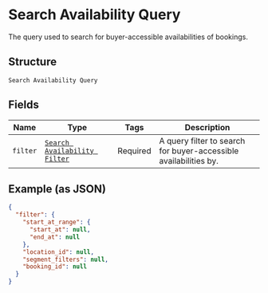 
# Search Availability Query

The query used to search for buyer-accessible availabilities of bookings.

## Structure

`Search Availability Query`

## Fields

| Name | Type | Tags | Description |
|  --- | --- | --- | --- |
| `filter` | [`Search Availability Filter`](../../doc/models/search-availability-filter.md) | Required | A query filter to search for buyer-accessible availabilities by. |

## Example (as JSON)

```json
{
  "filter": {
    "start_at_range": {
      "start_at": null,
      "end_at": null
    },
    "location_id": null,
    "segment_filters": null,
    "booking_id": null
  }
}
```


